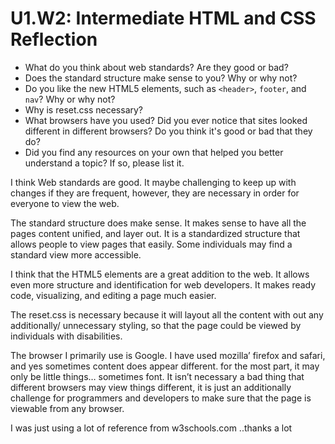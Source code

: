 # U1.W2: Intermediate HTML and CSS Reflection

* What do you think about web standards? Are they good or bad?
* Does the standard structure make sense to you? Why or why not?
* Do you like the new HTML5 elements, such as `<header>`, `footer`, and `nav`? Why or why not?
* Why is reset.css necessary? 
* What browsers have you used? Did you ever notice that sites looked different in different browsers? Do you think it's good or bad that they do?
* Did you find any resources on your own that helped you better understand a topic? If so, please list it.

I think Web standards are good. It maybe challenging to keep up with changes if they are frequent, however, they are necessary in order for everyone to view the web.

The standard structure does make sense. It makes sense to have all the pages content unified, and layer out. It is a standardized structure that allows people to view pages that easily. Some individuals may find a standard view more accessible.

I think that the HTML5 elements are a great addition to the web. It allows even more structure and identification for web developers. It makes ready code, visualizing, and editing a page much easier. 

The reset.css is necessary because it will layout all the content with out any additionally/ unnecessary styling, so that the page could be viewed by individuals with disabilities. 

The browser I primarily use is Google. I have used mozilla’ firefox and safari, and yes sometimes content does appear different. for the most part, it may only be little things… sometimes font. It isn’t necessary a bad thing that different browsers may view things different, it is just an additionally challenge for programmers and developers to make sure that the page is viewable from any browser.

I was just using a lot of reference from w3schools.com 
..thanks a lot 